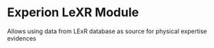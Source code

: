 # Experion LeXR Module

Allows using data from LExR database as source for physical expertise evidences
